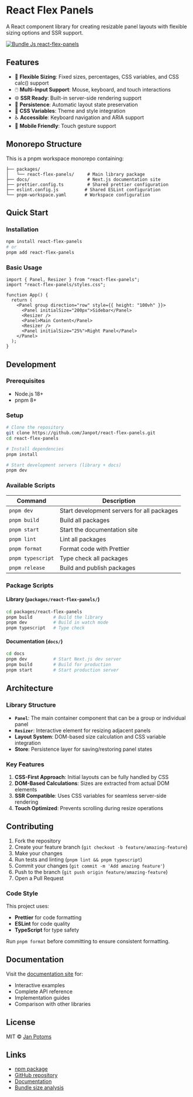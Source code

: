 # React Flex Panels

A React component library for creating resizable panel layouts with flexible sizing options and SSR support.

[![Bundle Js react-flex-panels](https://deno.bundlejs.com/badge?q=react-flex-panels)](https://bundlejs.com/?q=react-flex-panels)

## Features

- 🎯 **Flexible Sizing**: Fixed sizes, percentages, CSS variables, and CSS calc() support
- 🖱️ **Multi-Input Support**: Mouse, keyboard, and touch interactions
- 🌐 **SSR Ready**: Built-in server-side rendering support
- 💾 **Persistence**: Automatic layout state preservation
- 🎨 **CSS Variables**: Theme and style integration
- ♿ **Accessible**: Keyboard navigation and ARIA support
- 📱 **Mobile Friendly**: Touch gesture support

## Monorepo Structure

This is a pnpm workspace monorepo containing:

```
├── packages/
│   └── react-flex-panels/     # Main library package
├── docs/                      # Next.js documentation site
├── prettier.config.ts         # Shared prettier configuration
├── eslint.config.js          # Shared ESLint configuration
└── pnpm-workspace.yaml       # Workspace configuration
```

## Quick Start

### Installation

```bash
npm install react-flex-panels
# or
pnpm add react-flex-panels
```

### Basic Usage

```tsx
import { Panel, Resizer } from "react-flex-panels";
import "react-flex-panels/styles.css";

function App() {
  return (
    <Panel group direction="row" style={{ height: "100vh" }}>
      <Panel initialSize="200px">Sidebar</Panel>
      <Resizer />
      <Panel>Main Content</Panel>
      <Resizer />
      <Panel initialSize="25%">Right Panel</Panel>
    </Panel>
  );
}
```

## Development

### Prerequisites

- Node.js 18+
- pnpm 8+

### Setup

```bash
# Clone the repository
git clone https://github.com/Janpot/react-flex-panels.git
cd react-flex-panels

# Install dependencies
pnpm install

# Start development servers (library + docs)
pnpm dev
```

### Available Scripts

| Command | Description |
|---------|-------------|
| `pnpm dev` | Start development servers for all packages |
| `pnpm build` | Build all packages |
| `pnpm start` | Start the documentation site |
| `pnpm lint` | Lint all packages |
| `pnpm format` | Format code with Prettier |
| `pnpm typescript` | Type check all packages |
| `pnpm release` | Build and publish packages |

### Package Scripts

#### Library (`packages/react-flex-panels/`)

```bash
cd packages/react-flex-panels
pnpm build        # Build the library
pnpm dev          # Build in watch mode
pnpm typescript   # Type check
```

#### Documentation (`docs/`)

```bash
cd docs
pnpm dev          # Start Next.js dev server
pnpm build        # Build for production
pnpm start        # Start production server
```

## Architecture

### Library Structure

- **`Panel`**: The main container component that can be a group or individual panel
- **`Resizer`**: Interactive element for resizing adjacent panels
- **Layout System**: DOM-based size calculation and CSS variable integration
- **Store**: Persistence layer for saving/restoring panel states

### Key Features

1. **CSS-First Approach**: Initial layouts can be fully handled by CSS
2. **DOM-Based Calculations**: Sizes are extracted from actual DOM elements
3. **SSR Compatible**: Uses CSS variables for seamless server-side rendering
4. **Touch Optimized**: Prevents scrolling during resize operations

## Contributing

1. Fork the repository
2. Create your feature branch (`git checkout -b feature/amazing-feature`)
3. Make your changes
4. Run tests and linting (`pnpm lint && pnpm typescript`)
5. Commit your changes (`git commit -m 'Add amazing feature'`)
6. Push to the branch (`git push origin feature/amazing-feature`)
7. Open a Pull Request

### Code Style

This project uses:
- **Prettier** for code formatting
- **ESLint** for code quality
- **TypeScript** for type safety

Run `pnpm format` before committing to ensure consistent formatting.

## Documentation

Visit the [documentation site](https://react-flex-panels.vercel.app) for:
- Interactive examples
- Complete API reference
- Implementation guides
- Comparison with other libraries

## License

MIT © [Jan Potoms](https://github.com/Janpot)

## Links

- [npm package](https://www.npmjs.com/package/react-flex-panels)
- [GitHub repository](https://github.com/Janpot/react-flex-panels)
- [Documentation](https://react-flex-panels.vercel.app)
- [Bundle size analysis](https://bundlejs.com/?q=react-flex-panels)